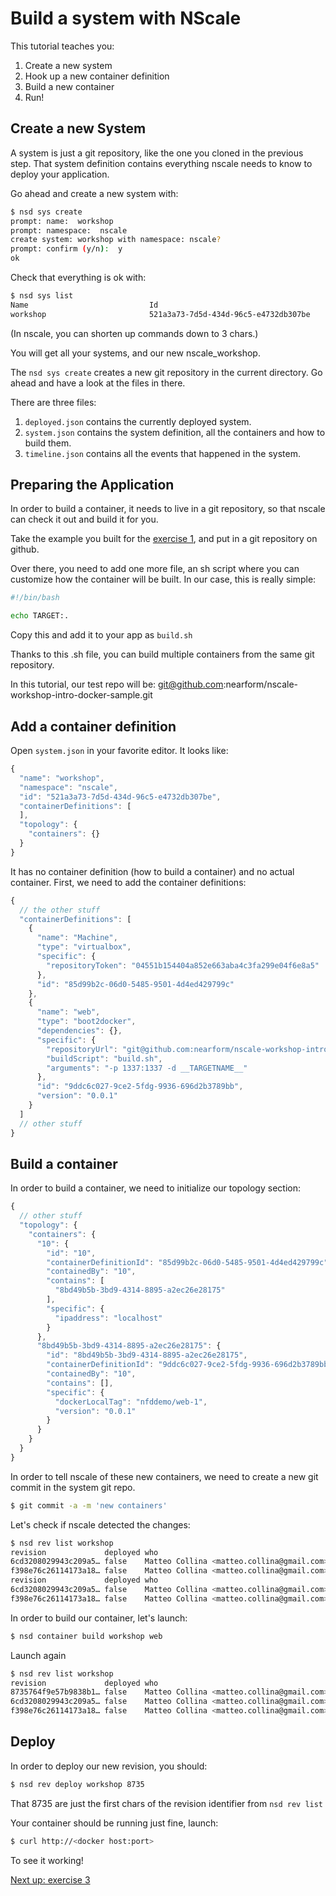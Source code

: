 Build a system with NScale
===================

This tutorial teaches you:

1. Create a new system
2. Hook up a new container definition
3. Build a new container
4. Run!

Create a new System
-------------------

A system is just a git repository, like the one you cloned in
the previous step.
That system definition contains everything nscale needs to
know to deploy your application.

Go ahead and create a new system with:

```bash
$ nsd sys create
prompt: name:  workshop
prompt: namespace:  nscale
create system: workshop with namespace: nscale?
prompt: confirm (y/n):  y
ok
```

Check that everything is ok with:

```bash
$ nsd sys list
Name                           Id
workshop                       521a3a73-7d5d-434d-96c5-e4732db307be
```

(In nscale, you can shorten up commands down to 3 chars.)

You will get all your systems, and our new nscale_workshop.

The `nsd sys create` creates a new git repository in the current
directory. Go ahead and have a look at the files in there.

There are three files:

1. `deployed.json` contains the currently deployed system.
2. `system.json` contains the system definition, all the containers and
   how to build them.
3. `timeline.json` contains all the events that happened in the system.

Preparing the Application
-------------------------

In order to build a container, it needs to live in a git
repository, so that nscale can check it out and build it for you.

Take the example you built for the [exercise 1](https://github.com/nearform/nscale-workshop/blob/master/docker-intro.md), and put in a git repository on github.

Over there, you need to add one more file, an sh script where you can
customize how the container will be built. In our case, this is really
simple:

```bash
#!/bin/bash

echo TARGET:.
```

Copy this and add it to your app as `build.sh`

Thanks to this .sh file, you can build multiple containers from the same
git repository.

In this tutorial, our test repo will be: git@github.com:nearform/nscale-workshop-intro-docker-sample.git

Add a container definition
--------------------------

Open `system.json` in your favorite editor. It looks like:

```js
{
  "name": "workshop",
  "namespace": "nscale",
  "id": "521a3a73-7d5d-434d-96c5-e4732db307be",
  "containerDefinitions": [
  ],
  "topology": {
    "containers": {}
  }
}
```

It has no container definition (how to build a container) and no actual
container. First, we need to add the container definitions:

```js
{
  // the other stuff
  "containerDefinitions": [
    {
      "name": "Machine",
      "type": "virtualbox",
      "specific": {
        "repositoryToken": "04551b154404a852e663aba4c3fa299e04f6e8a5"
      },
      "id": "85d99b2c-06d0-5485-9501-4d4ed429799c"
    },
    {
      "name": "web",
      "type": "boot2docker",
      "dependencies": {},
      "specific": {
        "repositoryUrl": "git@github.com:nearform/nscale-workshop-intro-docker-sample.git",
        "buildScript": "build.sh",
        "arguments": "-p 1337:1337 -d __TARGETNAME__"
      },
      "id": "9ddc6c027-9ce2-5fdg-9936-696d2b3789bb",
      "version": "0.0.1"
    }
  ]
  // other stuff
}
```

Build a container
-----------------

In order to build a container, we need to initialize our topology
section:

```js
{
  // other stuff
  "topology": {
    "containers": {
      "10": {
        "id": "10",
        "containerDefinitionId": "85d99b2c-06d0-5485-9501-4d4ed429799c",
        "containedBy": "10",
        "contains": [
          "8bd49b5b-3bd9-4314-8895-a2ec26e28175"
        ],
        "specific": {
          "ipaddress": "localhost"
        }
      },
      "8bd49b5b-3bd9-4314-8895-a2ec26e28175": {
        "id": "8bd49b5b-3bd9-4314-8895-a2ec26e28175",
        "containerDefinitionId": "9ddc6c027-9ce2-5fdg-9936-696d2b3789bb",
        "containedBy": "10",
        "contains": [],
        "specific": {
          "dockerLocalTag": "nfddemo/web-1",
          "version": "0.0.1"
        }
      }
    }
  }
}
```

In order to tell nscale of these new containers, we need to create a new
git commit in the system git repo. 

```bash
$ git commit -a -m 'new containers'
```

Let's check if nscale detected the changes:

```bash
$ nsd rev list workshop
revision             deployed who                                                     time                      description
6cd3208029943c209a5… false    Matteo Collina <matteo.collina@gmail.com>               2014-09-08T22:03:06.000Z  Updated container definition.
f398e76c26114173a18… false    Matteo Collina <matteo.collina@gmail.com>               2014-09-08T21:45:22.000Z  first commit
revision             deployed who                                                     time                      description
6cd3208029943c209a5… false    Matteo Collina <matteo.collina@gmail.com>               2014-09-08T22:03:06.000Z  Updated container definition.
f398e76c26114173a18… false    Matteo Collina <matteo.collina@gmail.com>               2014-09-08T21:45:22.000Z  first commit
```

In order to build our container, let's launch:

```bash
$ nsd container build workshop web
```

Launch again

```bash
$ nsd rev list workshop
revision             deployed who                                                     time                      description
8735764f9e57b9838b1… false    Matteo Collina <matteo.collina@gmail.com>               2014-09-08T22:08:11.000Z  built container: cf28904e57b0c4b84b24d0297820e8a6…
6cd3208029943c209a5… false    Matteo Collina <matteo.collina@gmail.com>               2014-09-08T22:03:06.000Z  Updated container definition.
f398e76c26114173a18… false    Matteo Collina <matteo.collina@gmail.com>               2014-09-08T21:45:22.000Z  first commit
```

Deploy
------

In order to deploy our new revision, you should:

```bash
$ nsd rev deploy workshop 8735
```

That 8735 are just the first chars of the revision identifier from `nsd rev list`

Your container should be running just fine, launch:

```bash
$ curl http://<docker host:port>
```

To see it working!

[Next up: exercise 3](https://github.com/nearform/nscale-workshop/blob/master/ex3.md)
